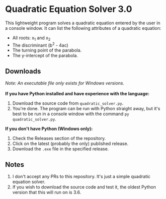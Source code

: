# Quadratic Equation Solver 3.0
This lightweight program solves a quadratic equation entered by the user in a console window. It can list the following attributes of a quadratic equation:
* All roots: x<sub>1</sub> and x<sub>2</sub>
* The discriminant (b<sup>2</sup> - 4ac)
* The turning point of the parabola.
* The y-intercept of the parabola.

## Downloads
_Note: An executable file only exists for Windows versions._<br><br>
**If you have Python installed and have experience with the language:**
1. Download the source code from `quadratic_solver.py`.
2. You're done. The program can be run with Python straight away, but it's best to be run in a console window with the command `py quadratic_solver.py`.

**If you don't have Python (Windows only):**
1. Check the Releases section of the repository.
2. Click on the latest (probably the only) published release.
3. Download the `.exe` file in the specified release.

## Notes
1. I don't accept any PRs to this repository. It's just a simple quadratic equation solver.<br>
2. If you wish to download the source code and test it, the oldest Python version that this will run on is 3.6.
